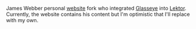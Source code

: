 James Webber personal [website](http://ja.meswebber.com) fork who integrated [Glasseye](https://github.com/coppeliaMLA/glasseye) into [Lektor](https://www.getlektor.com/). Currently, the website contains his content but I'm optimistic that I'll replace with my own.
